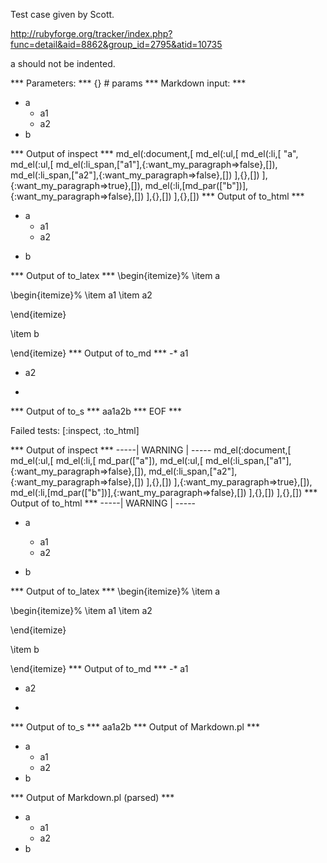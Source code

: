 Test case given by Scott.

http://rubyforge.org/tracker/index.php?func=detail&aid=8862&group_id=2795&atid=10735

a should not be indented.

*** Parameters: ***
{} # params 
*** Markdown input: ***
* a
  * a1
  * a2
* b


*** Output of inspect ***
md_el(:document,[
	md_el(:ul,[
		md_el(:li,[
			"a",
			md_el(:ul,[
				md_el(:li_span,["a1"],{:want_my_paragraph=>false},[]),
				md_el(:li_span,["a2"],{:want_my_paragraph=>false},[])
			],{},[])
		],{:want_my_paragraph=>true},[]),
		md_el(:li,[md_par(["b"])],{:want_my_paragraph=>false},[])
	],{},[])
],{},[])
*** Output of to_html ***
<ul>
<li>
a

<ul>
<li>a1</li>

<li>a2</li>
</ul>
</li>

<li>
<p>b</p>
</li>
</ul>
*** Output of to_latex ***
\begin{itemize}%
\item a

\begin{itemize}%
\item a1
\item a2

\end{itemize}

\item b



\end{itemize}
*** Output of to_md ***
-* a1
* a2
-
*** Output of to_s ***
aa1a2b
*** EOF ***




Failed tests:   [:inspect, :to_html] 

*** Output of inspect ***
-----| WARNING | -----
md_el(:document,[
	md_el(:ul,[
		md_el(:li,[
			md_par(["a"]),
			md_el(:ul,[
				md_el(:li_span,["a1"],{:want_my_paragraph=>false},[]),
				md_el(:li_span,["a2"],{:want_my_paragraph=>false},[])
			],{},[])
		],{:want_my_paragraph=>true},[]),
		md_el(:li,[md_par(["b"])],{:want_my_paragraph=>false},[])
	],{},[])
],{},[])
*** Output of to_html ***
-----| WARNING | -----
<ul>
<li>
<p>a</p>

<ul>
<li>a1</li>

<li>a2</li>
</ul>
</li>

<li>
<p>b</p>
</li>
</ul>
*** Output of to_latex ***
\begin{itemize}%
\item a

\begin{itemize}%
\item a1
\item a2

\end{itemize}

\item b



\end{itemize}
*** Output of to_md ***
-* a1
* a2
-
*** Output of to_s ***
aa1a2b
*** Output of Markdown.pl ***
<ul>
<li>a
<ul>
<li>a1</li>
<li>a2</li>
</ul></li>
<li>b</li>
</ul>

*** Output of Markdown.pl (parsed) ***
<div
    ><ul>
<li>a
<ul>
<li>a1</li
          >
<li>a2</li
          >
</ul
      ></li
      >
<li>b</li
      >
</ul
  ></div
>